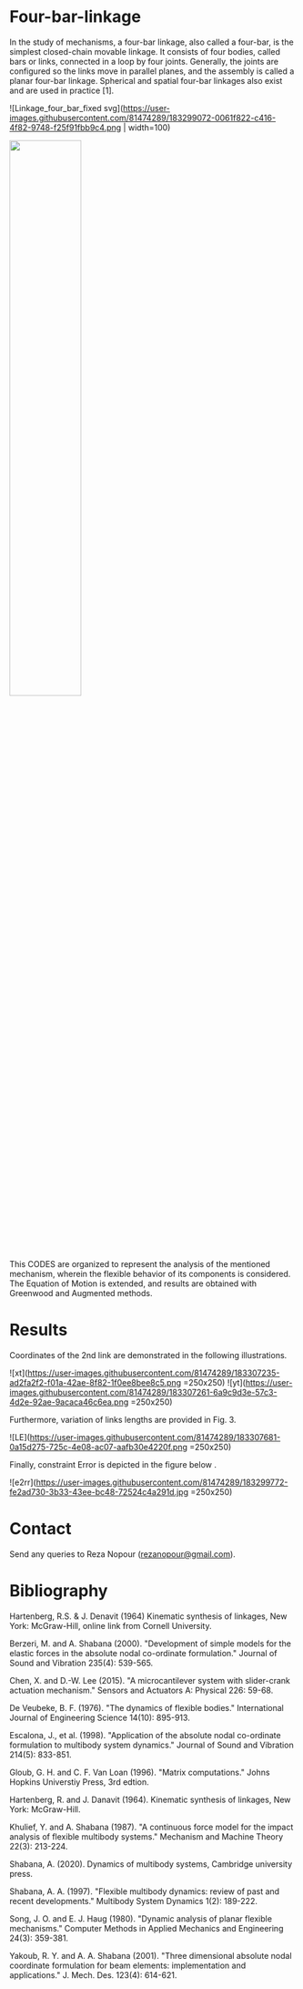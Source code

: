 # Four-bar-linkage
In the study of mechanisms, a four-bar linkage, also called a four-bar, is the simplest closed-chain movable linkage. It consists of four bodies, called bars or links, connected in a loop by four joints. Generally, the joints are configured so the links move in parallel planes, and the assembly is called a planar four-bar linkage. Spherical and spatial four-bar linkages also exist and are used in practice [1].


![Linkage_four_bar_fixed svg](https://user-images.githubusercontent.com/81474289/183299072-0061f822-c416-4f82-9748-f25f91fbb9c4.png | width=100)

<img src="https://user-images.githubusercontent.com/81474289/183299072-0061f822-c416-4f82-9748-f25f91fbb9c4.png" width=50% height=50%>

 This CODES are organized to represent the analysis of the mentioned mechanism, wherein the flexible behavior of its components is considered. The Equation of Motion is extended, and results are obtained with Greenwood and Augmented methods.
 
 # Results
 
 Coordinates of the 2nd link are demonstrated in the following illustrations.
 
 ![xt](https://user-images.githubusercontent.com/81474289/183307235-ad2fa2f2-f01a-42ae-8f82-1f0ee8bee8c5.png =250x250)
 ![yt](https://user-images.githubusercontent.com/81474289/183307261-6a9c9d3e-57c3-4d2e-92ae-9acaca46c6ea.png =250x250)
 

 Furthermore, variation of links lengths are provided in Fig. 3.
 
 ![LE](https://user-images.githubusercontent.com/81474289/183307681-0a15d275-725c-4e08-ac07-aafb30e4220f.png =250x250)

 
 Finally, constraint Error is depicted in the figure below . 
 
 
 ![e2rr](https://user-images.githubusercontent.com/81474289/183299772-fe2ad730-3b33-43ee-bc48-72524c4a291d.jpg =250x250)
 








# Contact
Send any queries to Reza Nopour (rezanopour@gmail.com).


# Bibliography
 Hartenberg, R.S. & J. Denavit (1964) Kinematic synthesis of linkages, New York: McGraw-Hill, online link from Cornell University.
 
Berzeri, M. and A. Shabana (2000). "Development of simple models for the elastic forces in the absolute nodal co-ordinate formulation." Journal of Sound and Vibration 235(4): 539-565.

Chen, X. and D.-W. Lee (2015). "A microcantilever system with slider-crank actuation mechanism." Sensors and Actuators A: Physical 226: 59-68.

De Veubeke, B. F. (1976). "The dynamics of flexible bodies." International Journal of Engineering Science 14(10): 895-913.

Escalona, J., et al. (1998). "Application of the absolute nodal co-ordinate formulation to multibody system dynamics." Journal of Sound and Vibration 214(5): 833-851.

Gloub, G. H. and C. F. Van Loan (1996). "Matrix computations." Johns Hopkins Universtiy Press, 3rd edtion.

Hartenberg, R. and J. Danavit (1964). Kinematic synthesis of linkages, New York: McGraw-Hill.

Khulief, Y. and A. Shabana (1987). "A continuous force model for the impact analysis of flexible multibody systems." Mechanism and Machine Theory 22(3): 213-224.

Shabana, A. (2020). Dynamics of multibody systems, Cambridge university press.

Shabana, A. A. (1997). "Flexible multibody dynamics: review of past and recent developments." Multibody System Dynamics 1(2): 189-222.

Song, J. O. and E. J. Haug (1980). "Dynamic analysis of planar flexible mechanisms." Computer Methods in Applied Mechanics and Engineering 24(3): 359-381.

Yakoub, R. Y. and A. A. Shabana (2001). "Three dimensional absolute nodal coordinate formulation for beam elements: implementation and applications." J. Mech. Des. 123(4): 614-621.
